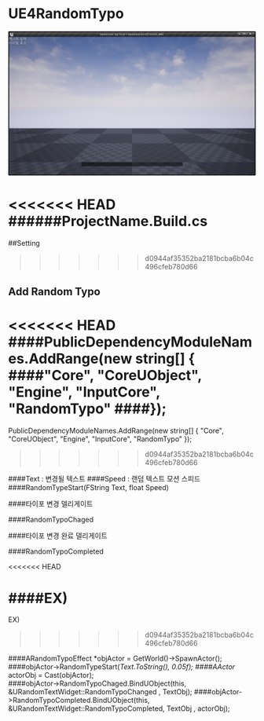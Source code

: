 # UE4RandomTypo


<img src="./Typo.png">

<<<<<<< HEAD
######ProjectName.Build.cs
=======
##Setting 
>>>>>>> d0944af35352ba2181bcba6b04c496cfeb780d66


## Add Random Typo


<<<<<<< HEAD
####PublicDependencyModuleNames.AddRange(new string[] { 
####"Core", "CoreUObject", "Engine", "InputCore", "RandomTypo" 
####});
=======

PublicDependencyModuleNames.AddRange(new string[] { 
"Core", "CoreUObject", "Engine", "InputCore", "RandomTypo" 
});
>>>>>>> d0944af35352ba2181bcba6b04c496cfeb780d66
  
 
  
####Text : 변경될 텍스트
####Speed : 랜덤 텍스트 모션 스피드
 ####RandomTypeStart(FString Text, float Speed)


####타이포 변경 델리게이트

####RandomTypoChaged

####타이포 변경 완료 델리게이트 

####RandomTypoCompleted



<<<<<<< HEAD

####EX)
=======
 
EX)
>>>>>>> d0944af35352ba2181bcba6b04c496cfeb780d66

####ARandomTypoEffect *objActor = GetWorld()->SpawnActor<ARandomTypoEffect>();
####objActor->RandomTypeStart(*Text.ToString(), 0.05f);
####AActor* actorObj = Cast<AActor>(objActor);  
####objActor->RandomTypoChaged.BindUObject(this, &URandomTextWidget::RandomTypoChanged , TextObj);
####objActor->RandomTypoCompleted.BindUObject(this, &URandomTextWidget::RandomTypoCompleted, TextObj , actorObj);
